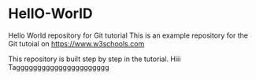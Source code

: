 # HellO-WorlD
Hello World repository for Git tutorial
This is an example repository for the Git tutoial on https://www.w3schools.com

This repository is built step by step in the tutorial.
Hiii Tagggggggggggggggggggggg

